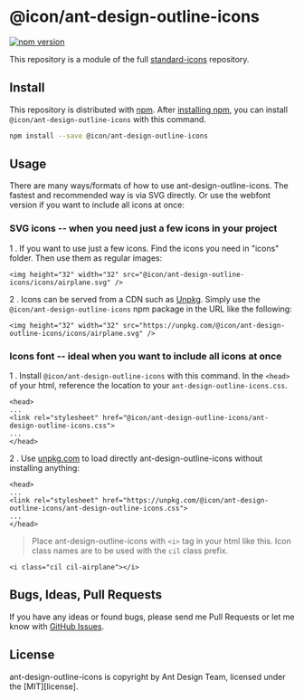 # @icon/ant-design-outline-icons

[![npm version](https://img.shields.io/npm/v/@icon/ant-design-outline-icons.svg)](https://www.npmjs.org/package/@icon/ant-design-outline-icons)

This repository is a module of the full [standard-icons][standard-icons] repository.

## Install

This repository is distributed with [npm]. After [installing npm][install-npm], you can install `@icon/ant-design-outline-icons` with this command.

```bash
npm install --save @icon/ant-design-outline-icons
```

## Usage

There are many ways/formats of how to use ant-design-outline-icons. The fastest and recommended way is via SVG directly. Or use the webfont version if you want to include all icons at once:

### SVG icons -- when you need just a few icons in your project

1 . If you want to use just a few icons. Find the icons you need in "icons" folder. Then use them as regular images:

```
<img height="32" width="32" src="@icon/ant-design-outline-icons/icons/airplane.svg" />
```

2 . Icons can be served from a CDN such as [Unpkg][Unpkg]. Simply use the `@icon/ant-design-outline-icons` npm package in the URL like the following:

```
<img height="32" width="32" src="https://unpkg.com/@icon/ant-design-outline-icons/icons/airplane.svg" />
```

### Icons font -- ideal when you want to include all icons at once

1 . Install `@icon/ant-design-outline-icons` with this command. In the `<head>` of your html, reference the location to your `ant-design-outline-icons.css`.

```
<head>
...
<link rel="stylesheet" href="@icon/ant-design-outline-icons/ant-design-outline-icons.css">
...
</head>
```

2 . Use [unpkg.com][Unpkg] to load directly ant-design-outline-icons without installing anything:

```
<head>
...
<link rel="stylesheet" href="https://unpkg.com/@icon/ant-design-outline-icons/ant-design-outline-icons.css">
...
</head>
```

> Place ant-design-outline-icons with `<i>` tag in your html like this. Icon class names are to be used with the `cil` class prefix.

```
<i class="cil cil-airplane"></i>
```


## Bugs, Ideas, Pull Requests

If you have any ideas or found bugs, please send me Pull Requests or let me know with [GitHub Issues][github issues].

## License

ant-design-outline-icons is copyright by Ant Design Team, licensed under the [MIT][license].

[MIT]: https://opensource.org/licenses/MIT
[SIL]: http://scripts.sil.org/OFL
[standard-icons]: https://github.com/thecreation/standard-icons
[npm]: https://www.npmjs.com/
[install-npm]: https://docs.npmjs.com/getting-started/installing-node
[sass]: http://sass-lang.com/
[github issues]: https://github.com/thecreation/standard-icons/issues
[Unpkg]: https://unpkg.com